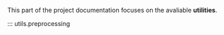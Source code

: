 This part of the project documentation focuses on
the avaliable **utilities**.

::: utils.preprocessing